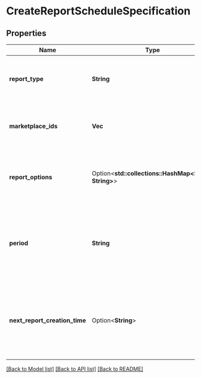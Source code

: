 # CreateReportScheduleSpecification

## Properties

Name | Type | Description | Notes
------------ | ------------- | ------------- | -------------
**report_type** | **String** | The report type. Refer to [Report Type Values](https://developer-docs.amazon.com/sp-api/docs/report-type-values) for more information. | 
**marketplace_ids** | **Vec<String>** | A list of marketplace identifiers for the report schedule. | 
**report_options** | Option<**std::collections::HashMap<String, String>**> | Additional information passed to reports. This varies by report type. | [optional]
**period** | **String** | One of a set of predefined <a href='https://developer-docs.amazon.com/sp-api/docs/iso-8601'>ISO 8601</a> periods that specifies how often a report should be created. | 
**next_report_creation_time** | Option<**String**> | The date and time when the schedule will create its next report, in <a href='https://developer-docs.amazon.com/sp-api/docs/iso-8601'>ISO 8601</a> date time format. | [optional]

[[Back to Model list]](../README.md#documentation-for-models) [[Back to API list]](../README.md#documentation-for-api-endpoints) [[Back to README]](../README.md)


